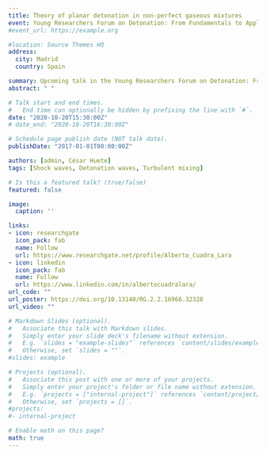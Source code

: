 ```yaml
---
title: Theory of planar detonation in non-perfect gaseous mixtures
event: Young Researchers Forum on Detonation: From Fundamentals to Applications (Season 1 in Fall 2020)
#event_url: https://example.org

#location: Source Themes HQ
address:
  city: Madrid
  country: Spain

summary: Upcoming talk in the Young Researchers Forum on Detonation: From Fundamentals to Applications (Season 1 in Fall 2020)
abstract: " "

# Talk start and end times.
#   End time can optionally be hidden by prefixing the line with `#`.
date: "2020-10-20T15:30:00Z"
# date_end: "2020-10-20T16:30:00Z"

# Schedule page publish date (NOT talk date).
publishDate: "2017-01-01T00:00:00Z"

authors: [admin, César Huete]
tags: [Shock waves, Detonation waves, Turbulent mixing]

# Is this a featured talk? (true/false)
featured: false

image:
  caption: ''

links:
- icon: researchgate
  icon_pack: fab
  name: Follow
  url: https://www.researchgate.net/profile/Alberto_Cuadra_Lara
- icon: linkedin
  icon_pack: fab
  name: Follow
  url: https://www.linkedin.com/in/albertocuadralara/
url_code: ""
url_poster: https://doi.org/10.13140/RG.2.2.16966.32328
url_video: ""

# Markdown Slides (optional).
#   Associate this talk with Markdown slides.
#   Simply enter your slide deck's filename without extension.
#   E.g. `slides = "example-slides"` references `content/slides/example-slides.md`.
#   Otherwise, set `slides = ""`.
#slides: example

# Projects (optional).
#   Associate this post with one or more of your projects.
#   Simply enter your project's folder or file name without extension.
#   E.g. `projects = ["internal-project"]` references `content/project/deep-learning/index.md`.
#   Otherwise, set `projects = []`.
#projects:
#- internal-project

# Enable math on this page?
math: true
---
```

